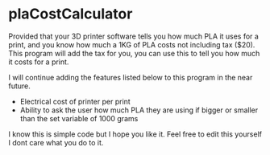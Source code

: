 # plaCostCalculator
Provided that your 3D printer software tells you how much PLA it uses for a print, 
and you know how much a 1KG of PLA costs not including tax ($20). This program will add the tax for you,
you can use this to tell you how much it costs for a print.

I will continue adding the features listed below to this program in the near future.
* Electrical cost of printer per print
* Ability to ask the user how much PLA they are using if bigger or smaller than the set variable of 1000 grams

I know this is simple code but I hope you like it. Feel free to edit this yourself I dont care what you do to it.
